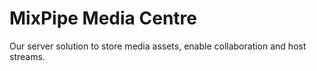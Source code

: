 # MixPipe Media Centre
Our server solution to store media assets, enable collaboration and host streams.
